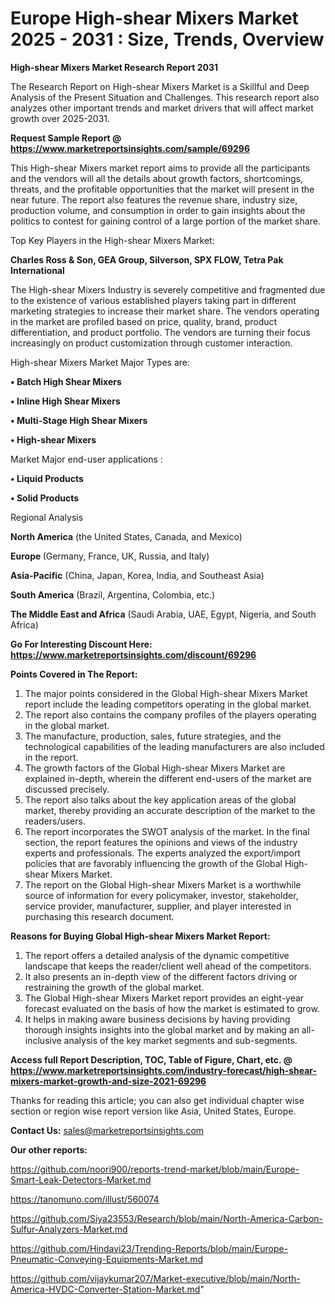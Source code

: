 # Europe High-shear Mixers Market 2025 - 2031 : Size, Trends, Overview

<strong>High-shear Mixers Market Research Report 2031</strong>

The Research Report on High-shear Mixers Market is a Skillful and Deep Analysis of the Present Situation and Challenges. This research report also analyzes other important trends and market drivers that will affect market growth over 2025-2031.

<strong>Request Sample Report @ <a href=https://www.marketreportsinsights.com/sample/69296>https://www.marketreportsinsights.com/sample/69296</a></strong>

This High-shear Mixers market report aims to provide all the participants and the vendors will all the details about growth factors, shortcomings, threats, and the profitable opportunities that the market will present in the near future. The report also features the revenue share, industry size, production volume, and consumption in order to gain insights about the politics to contest for gaining control of a large portion of the market share.

Top Key Players in the High-shear Mixers Market:

<strong>Charles Ross & Son, GEA Group, Silverson, SPX FLOW, Tetra Pak International</strong>

The High-shear Mixers Industry is severely competitive and fragmented due to the existence of various established players taking part in different marketing strategies to increase their market share. The vendors operating in the market are profiled based on price, quality, brand, product differentiation, and product portfolio. The vendors are turning their focus increasingly on product customization through customer interaction.

High-shear Mixers Market Major Types are:

<strong>• Batch High Shear Mixers

• Inline High Shear Mixers

• Multi-Stage High Shear Mixers

• High-shear Mixers</strong>

Market Major end-user applications :

<strong>• Liquid Products

• Solid Products</strong>

Regional Analysis

</u><strong><b>North America</b></strong> (the United States, Canada, and Mexico)

<strong><b>Europe </b></strong>(Germany, France, UK, Russia, and Italy)

<strong><b>Asia-Pacific</b></strong> (China, Japan, Korea, India, and Southeast Asia)

<strong><b>South America</b></strong> (Brazil, Argentina, Colombia, etc.)

<strong><b>The Middle East and Africa</b></strong> (Saudi Arabia, UAE, Egypt, Nigeria, and South Africa)

<strong>Go For Interesting Discount Here: <a href=https://www.marketreportsinsights.com/discount/69296>https://www.marketreportsinsights.com/discount/69296</a></strong>

<strong>Points Covered in The Report:</strong>
<ol>
  <li>The major points considered in the Global High-shear Mixers Market report include the leading competitors operating in the global market.</li>
  <li>The report also contains the company profiles of the players operating in the global market.</li>
  <li>The manufacture, production, sales, future strategies, and the technological capabilities of the leading manufacturers are also included in the report.</li>
  <li>The growth factors of the Global High-shear Mixers Market are explained in-depth, wherein the different end-users of the market are discussed precisely.</li>
  <li>The report also talks about the key application areas of the global market, thereby providing an accurate description of the market to the readers/users.</li>
  <li>The report incorporates the SWOT analysis of the market. In the final section, the report features the opinions and views of the industry experts and professionals. The experts analyzed the export/import policies that are favorably influencing the growth of the Global High-shear Mixers Market.</li>
  <li>The report on the Global High-shear Mixers Market is a worthwhile source of information for every policymaker, investor, stakeholder, service provider, manufacturer, supplier, and player interested in purchasing this research document.</li>
</ol>
<strong>Reasons for Buying Global High-shear Mixers Market Report:</strong>

<ol>
  <li>The report offers a detailed analysis of the dynamic competitive landscape that keeps the reader/client well ahead of the competitors.</li>
  <li>It also presents an in-depth view of the different factors driving or restraining the growth of the global market.</li>
  <li>The Global High-shear Mixers Market report provides an eight-year forecast evaluated on the basis of how the market is estimated to grow.</li>
  <li>It helps in making aware business decisions by having providing thorough insights insights into the global market and by making an all-inclusive analysis of the key market segments and sub-segments.</li>
</ol>
<strong>Access full Report Description, TOC, Table of Figure, Chart, etc. @ <a href=https://www.marketreportsinsights.com/industry-forecast/high-shear-mixers-market-growth-and-size-2021-69296>https://www.marketreportsinsights.com/industry-forecast/high-shear-mixers-market-growth-and-size-2021-69296</a></strong>


Thanks for reading this article; you can also get individual chapter wise section or region wise report version like Asia, United States, Europe.

<strong>Contact Us:</strong>
sales@marketreportsinsights.com

<strong>Our other reports:</strong>

<a href=https://github.com/noori900/reports-trend-market/blob/main/Europe-Smart-Leak-Detectors-Market.md>https://github.com/noori900/reports-trend-market/blob/main/Europe-Smart-Leak-Detectors-Market.md</a>

<a href=https://tanomuno.com/illust/560074>https://tanomuno.com/illust/560074</a>

<a href=https://github.com/Siya23553/Research/blob/main/North-America-Carbon-Sulfur-Analyzers-Market.md>https://github.com/Siya23553/Research/blob/main/North-America-Carbon-Sulfur-Analyzers-Market.md</a>

<a href=https://github.com/Hindavi23/Trending-Reports/blob/main/Europe-Pneumatic-Conveying-Equipments-Market.md>https://github.com/Hindavi23/Trending-Reports/blob/main/Europe-Pneumatic-Conveying-Equipments-Market.md</a>

<a href=https://github.com/vijaykumar207/Market-executive/blob/main/North-America-HVDC-Converter-Station-Market.md>https://github.com/vijaykumar207/Market-executive/blob/main/North-America-HVDC-Converter-Station-Market.md</a>"
